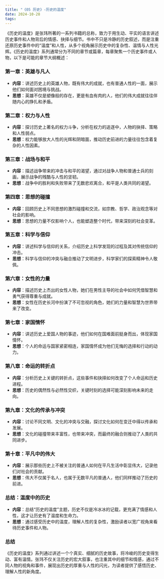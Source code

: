 ```yaml
---
title: "《05 历史》-历史的温度"
date: 2024-10-28
tags: 
---
```

《历史的温度》是张玮所著的一系列书籍的总称，致力于用生动、平实的语言讲述历史事件和人物背后的情感、抉择与细节。书中不只是冷静的历史叙述，而是注重还原历史事件中的“温度”和人性，从多个视角展示历史中的复杂性、温情与人性光辉。《历史的温度》系列通常分为不同的章节或篇章，每章聚焦一个历史事件或人物，以下是可能的章节大纲概述：

### 第一章：英雄与凡人

- **内容**：讲述历史上的英雄人物，既有伟大的成就，也有普通人性的一面，展示他们如何面对困境与挑战。
- **思想**：英雄不仅是塑像般的存在，更是有血有肉的人，他们的伟大成就往往伴随内心的挣扎和矛盾。

### 第二章：权力与人性

- **内容**：探讨历史上著名的权力斗争，分析在权力的追逐中，人物的抉择、策略和人性弱点。
- **思想**：权力能够放大人性的光辉和阴暗面，推动历史前进的力量往往包含着复杂的人性因素。

### 第三章：战场与和平

- **内容**：描述战争带来的冲击与和平的渴望，通过对战争人物和普通士兵的刻画，展示战争的残酷与人性的坚韧。
- **思想**：战争中的胜利和失败带来了无数悲欢离合，和平是人类共同的渴望。

### 第四章：思想的碰撞

- **内容**：回顾历史上不同思想的激烈碰撞和交流，如宗教、哲学、政治观念等对社会的影响。
- **思想**：思想的力量不仅影响个人，也能塑造整个时代，带来深刻的社会变革。

### 第五章：科学与信仰

- **内容**：讲述科学与信仰的关系，介绍历史上科学发现的过程及其对传统信仰的冲击。
- **思想**：科学与信仰的冲突与融合推动了文明进步，科学家们的探索精神令人敬佩。

### 第六章：女性的力量

- **内容**：描述历史上杰出的女性人物，她们在男性主导的社会中如何凭借智慧和勇气获得尊重与成就。
- **思想**：女性在历史长河中扮演了不可忽视的角色，她们的力量和智慧为世界带来了改变。

### 第七章：家国情怀

- **内容**：讲述历史上爱国人物的事迹，他们如何在国难面前挺身而出，体现家国情怀。
- **思想**：个人的命运与国家紧密相连，家国情怀成为他们无悔的选择和行动的动力。

### 第八章：命运的转折点

- **内容**：分析历史上关键的转折点，这些事件和抉择如何改变了个人命运和历史进程。
- **思想**：历史的偶然性与必然性交织，关键时刻的选择可能深刻影响未来的走向。

### 第九章：文化的传承与冲突

- **内容**：讨论不同文明、文化的冲突与交融，探讨文化如何在变迁中得以传承和发展。
- **思想**：文化的碰撞带来丰富性，也带来冲突，而最终的融合则推动了人类的共同进步。

### 第十章：平凡中的伟大

- **内容**：展示那些历史上不被关注的普通人如何在平凡生活中彰显伟大，记录他们对社会的贡献。
- **思想**：伟大不仅属于名人，也属于无数平凡的普通人，他们同样推动了历史的前进。

### 总结：温度中的历史

- **内容**：总结“历史的温度”主题，历史不仅是冷冰冰的记载，更充满了情感和人性，这才让历史有了温度和生命力。
- **思想**：通过感受历史中的温度，理解人性的复杂性，激励读者以宽广视角来看待历史事件和人物。

### 总结

《历史的温度》系列通过讲述一个个真实、细腻的历史故事，将冷峻的历史变得生动、富有温情。张玮不仅关注历史的宏大叙事，也注重其中的细节和情感，通过不同人物的视角和事件，展现出历史的厚重与人性的闪光，为读者提供了感悟历史、理解人性的新角度。
